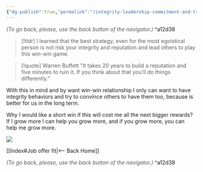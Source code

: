 ```yaml
---
{"dg-publish":true,"permalink":"/integrity-leadership-commitment-and-trustworthy-relationships/","dgHomeLink":true,"dgPassFrontmatter":false,"dgShowBacklinks":false,"dgShowLocalGraph":false,"dgShowInlineTitle":false}
---
```




<div class="transclusion internal-embed is-loaded"><div class="markdown-embed">




<font color="#595959">*(To go back, please, use the back button of the navigator.)*</font> 
^a12d38



</div></div>


> [!tldr] 
> I learned that the best strategy, even for the most egoistical person is not risk your integrity and reputation and lead others to play this win-win game.


> [!quote] Warren Buffett
> "It takes 20 years to build a reputation and five minutes to ruin it. If you think about that you'll do things differently."

With this in mind and by want win-win relationship I only can want to have integrity behaviors and try to convince others to have them too, because is better for us in the long term.

Why I would like a short win if this will cost me all the next bigger rewards?
If I grow more I can help you grow more, and if you grow more, you can help me grow more.

![](https://okptacultivate.files.wordpress.com/2019/11/pig-bank-account.jpeg)


<div class="transclusion internal-embed is-loaded"><div class="markdown-embed">





[[Index#Job offer fit|<-- Back Home]]

<div class="transclusion internal-embed is-loaded"><div class="markdown-embed">




<font color="#595959">*(To go back, please, use the back button of the navigator.)*</font> 
^a12d38



</div></div>


</div></div>

